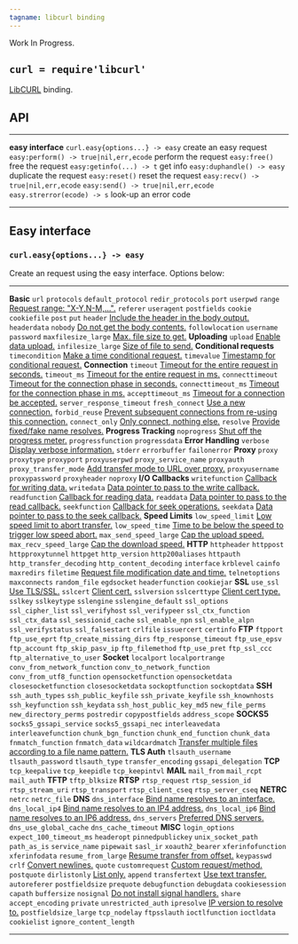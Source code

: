 ```yaml
---
tagname: libcurl binding
---
```


<warn>Work In Progress.</warn>

## `curl = require'libcurl'`

[LibCURL](http://curl.haxx.se/) binding.

## API

-------------------------------------- --------------------------------------
__easy interface__
`curl.easy{options...} -> easy`        create an easy request
`easy:perform() -> true|nil,err,ecode` perform the request
`easy:free()`                          free the request
`easy:getinfo(...) -> t`               get info
`easy:duphandle() -> easy`             duplicate the request
`easy:reset()`                         reset the request
`easy:recv() -> true|nil,err,ecode`
`easy:send() -> true|nil,err,ecode`
`easy.strerror(ecode) -> s`            look-up an error code
-------------------------------------- --------------------------------------

## Easy interface

### `curl.easy{options...} -> easy`

Create an request using the easy interface. Options below:

----------------------------- -------------------------------------------------------
__Basic__
`url`                         [][curl_url]
`protocols`                   [][curl_protocols]
`default_protocol`            [][curl_default_protocol]
`redir_protocols`             [][curl_redir_protocols]
`port`                        [][curl_port]
`userpwd`                     [][curl_userpwd]
`range`                       [Request range: "X-Y,N-M,...".][curl_range]
`referer`                     [][curl_referer]
`useragent`                   [][curl_useragent]
`postfields`                  [][curl_postfields]
`cookie`                      [][curl_cookie]
`cookiefile`                  [][curl_cookiefile]
`post`                        [][curl_post]
`put`                         [][curl_put]
`header`                      [Include the header in the body output.][curl_header]
`headerdata`                  [][curl_headerdata]
`nobody`                      [Do not get the body contents.][curl_nobody]
`followlocation`              [][curl_followlocation]
`username`                    [][curl_username]
`password`                    [][curl_password]
`maxfilesize_large`           [Max. file size to get.][curl_maxfilesize_large]
__Uploading__
`upload`                      [Enable data upload.][curl_upload]
`infilesize_large`            [Size of file to send.][curl_infilesize_large]
__Conditional requests__
`timecondition`               [Make a time conditional request.][curl_timecondition]
`timevalue`                   [Timestamp for conditional request.][curl_timevalue]
__Connection__
`timeout`                     [Timeout for the entire request in seconds.][curl_timeout]
`timeout_ms`                  [Timeout for the entire request in ms.][curl_timeout_ms]
`connecttimeout`              [Timeout for the connection phase in seconds.][curl_connecttimeout]
`connecttimeout_ms`           [Timeout for the connection phase in ms.][curl_connecttimeout_ms]
`accepttimeout_ms`            [Timeout for a connection be accepted.][curl_accepttimeout_ms]
`server_response_timeout`     [][curl_server_response_timeout]
`fresh_connect`               [Use a new connection.][curl_fresh_connect]
`forbid_reuse`                [Prevent subsequent connections from re-using this connection.][curl_forbid_reuse]
`connect_only`                [Only connect, nothing else.][curl_connect_only]
`resolve`                     [Provide fixed/fake name resolves.][curl_resolve]
__Progress Tracking__
`noprogress`                  [Shut off the progress meter.][curl_noprogress]
`progressfunction`            [][curl_progressfunction]
`progressdata`                [][curl_progressdata]
__Error Handling__
`verbose`                     [Display verbose information.][curl_verbose]
`stderr`                      [][curl_stderr]
`errorbuffer`                 [][curl_errorbuffer]
`failonerror`                 [][curl_failonerror]
__Proxy__
`proxy`                       [][curl_proxy]
`proxytype`                   [][curl_proxytype]
`proxyport`                   [][curl_proxyport]
`proxyuserpwd`                [][curl_proxyuserpwd]
`proxy_service_name`          [][curl_proxy_service_name]
`proxyauth`                   [][curl_proxyauth]
`proxy_transfer_mode`         [Add transfer mode to URL over proxy.][curl_proxy_transfer_mode]
`proxyusername`               [][curl_proxyusername]
`proxypassword`               [][curl_proxypassword]
`proxyheader`                 [][curl_proxyheader]
`noproxy`                     [][curl_noproxy]
__I/O Callbacks__
`writefunction`               [Callback for writing data.][curl_writefunction]
`writedata`                   [Data pointer to pass to the write callback.][curl_writedata]
`readfunction`                [Callback for reading data.][curl_readfunction]
`readdata`                    [Data pointer to pass to the read callback.][curl_readdata]
`seekfunction`                [Callback for seek operations.][curl_seekfunction]
`seekdata`                    [Data pointer to pass to the seek callback.][curl_seekdata]
__Speed Limits__
`low_speed_limit`             [Low speed limit to abort transfer.][curl_low_speed_limit]
`low_speed_time`              [Time to be below the speed to trigger low speed abort.][curl_low_speed_time]
`max_send_speed_large`        [Cap the upload speed.][curl_max_send_speed_large]
`max_recv_speed_large`        [Cap the download speed.][curl_max_recv_speed_large]
__HTTP__
`httpheader`                  [][curl_httpheader]
`httppost`                    [][curl_httppost]
`httpproxytunnel`             [][curl_httpproxytunnel]
`httpget`                     [][curl_httpget]
`http_version`                [][curl_http_version]
`http200aliases`              [][curl_http200aliases]
`httpauth`                    [][curl_httpauth]
`http_transfer_decoding`      [][curl_http_transfer_decoding]
`http_content_decoding`       [][curl_http_content_decoding]
`interface`                   [][curl_interface]
`krblevel`                    [][curl_krblevel]
`cainfo`                      [][curl_cainfo]
`maxredirs`                   [][curl_maxredirs]
`filetime`                    [Request file modification date and time.][curl_filetime]
`telnetoptions`               [][curl_telnetoptions]
`maxconnects`                 [][curl_maxconnects]
`random_file`                 [][curl_random_file]
`egdsocket`                   [][curl_egdsocket]
`headerfunction`              [][curl_headerfunction]
`cookiejar`                   [][curl_cookiejar]
__SSL__
`use_ssl`                     [Use TLS/SSL.][curl_use_ssl]
`sslcert`                     [Client cert.][curl_sslcert]
`sslversion`                  [][curl_sslversion]
`sslcerttype`                 [Client cert type.][curl_sslcerttype]
`sslkey`                      [][curl_sslkey]
`sslkeytype`                  [][curl_sslkeytype]
`sslengine`                   [][curl_sslengine]
`sslengine_default`           [][curl_sslengine_default]
`ssl_options`                 [][curl_ssl_options]
`ssl_cipher_list`             [][curl_ssl_cipher_list]
`ssl_verifyhost`              [][curl_ssl_verifyhost]
`ssl_verifypeer`              [][curl_ssl_verifypeer]
`ssl_ctx_function`            [][curl_ssl_ctx_function]
`ssl_ctx_data`                [][curl_ssl_ctx_data]
`ssl_sessionid_cache`         [][curl_ssl_sessionid_cache]
`ssl_enable_npn`              [][curl_ssl_enable_npn]
`ssl_enable_alpn`             [][curl_ssl_enable_alpn]
`ssl_verifystatus`            [][curl_ssl_verifystatus]
`ssl_falsestart`              [][curl_ssl_falsestart]
`crlfile`                     [][curl_crlfile]
`issuercert`                  [][curl_issuercert]
`certinfo`                    [][curl_certinfo]
__FTP__
`ftpport`                     [][curl_ftpport]
`ftp_use_eprt`                [][curl_ftp_use_eprt]
`ftp_create_missing_dirs`     [][curl_ftp_create_missing_dirs]
`ftp_response_timeout`        [][curl_ftp_response_timeout]
`ftp_use_epsv`                [][curl_ftp_use_epsv]
`ftp_account`                 [][curl_ftp_account]
`ftp_skip_pasv_ip`            [][curl_ftp_skip_pasv_ip]
`ftp_filemethod`              [][curl_ftp_filemethod]
`ftp_use_pret`                [][curl_ftp_use_pret]
`ftp_ssl_ccc`                 [][curl_ftp_ssl_ccc]
`ftp_alternative_to_user`     [][curl_ftp_alternative_to_user]
__Socket__
`localport`                   [][curl_localport]
`localportrange`              [][curl_localportrange]
`conv_from_network_function`  [][curl_conv_from_network_function]
`conv_to_network_function`    [][curl_conv_to_network_function]
`conv_from_utf8_function`     [][curl_conv_from_utf8_function]
`opensocketfunction`          [][curl_opensocketfunction]
`opensocketdata`              [][curl_opensocketdata]
`closesocketfunction`         [][curl_closesocketfunction]
`closesocketdata`             [][curl_closesocketdata]
`sockoptfunction`             [][curl_sockoptfunction]
`sockoptdata`                 [][curl_sockoptdata]
__SSH__
`ssh_auth_types`              [][curl_ssh_auth_types]
`ssh_public_keyfile`          [][curl_ssh_public_keyfile]
`ssh_private_keyfile`         [][curl_ssh_private_keyfile]
`ssh_knownhosts`              [][curl_ssh_knownhosts]
`ssh_keyfunction`             [][curl_ssh_keyfunction]
`ssh_keydata`                 [][curl_ssh_keydata]
`ssh_host_public_key_md5`     [][curl_ssh_host_public_key_md5]
`new_file_perms`              [][curl_new_file_perms]
`new_directory_perms`         [][curl_new_directory_perms]
`postredir`                   [][curl_postredir]
`copypostfields`              [][curl_copypostfields]
`address_scope`               [][curl_address_scope]
__SOCKS5__
`socks5_gssapi_service`       [][curl_socks5_gssapi_service]
`socks5_gssapi_nec`           [][curl_socks5_gssapi_nec]
`interleavedata`              [][curl_interleavedata]
`interleavefunction`          [][curl_interleavefunction]
`chunk_bgn_function`          [][curl_chunk_bgn_function]
`chunk_end_function`          [][curl_chunk_end_function]
`chunk_data`                  [][curl_chunk_data]
`fnmatch_function`            [][curl_fnmatch_function]
`fnmatch_data`                [][curl_fnmatch_data]
`wildcardmatch`               [Transfer multiple files according to a file name pattern.][curl_wildcardmatch]
__TLS Auth__
`tlsauth_username`            [][curl_tlsauth_username]
`tlsauth_password`            [][curl_tlsauth_password]
`tlsauth_type`                [][curl_tlsauth_type]
`transfer_encoding`           [][curl_transfer_encoding]
`gssapi_delegation`           [][curl_gssapi_delegation]
__TCP__
`tcp_keepalive`               [][curl_tcp_keepalive]
`tcp_keepidle`                [][curl_tcp_keepidle]
`tcp_keepintvl`               [][curl_tcp_keepintvl]
__MAIL__
`mail_from`                   [][curl_mail_from]
`mail_rcpt`                   [][curl_mail_rcpt]
`mail_auth`                   [][curl_mail_auth]
__TFTP__
`tftp_blksize`                [][curl_tftp_blksize]
__RTSP__
`rtsp_request`                [][curl_rtsp_request]
`rtsp_session_id`             [][curl_rtsp_session_id]
`rtsp_stream_uri`             [][curl_rtsp_stream_uri]
`rtsp_transport`              [][curl_rtsp_transport]
`rtsp_client_cseq`            [][curl_rtsp_client_cseq]
`rtsp_server_cseq`            [][curl_rtsp_server_cseq]
__NETRC__
`netrc`                       [][curl_netrc]
`netrc_file`                  [][curl_netrc_file]
__DNS__
`dns_interface`               [Bind name resolves to an interface.][curl_dns_interface]
`dns_local_ip4`               [Bind name resolves to an IP4 address.][curl_dns_local_ip4]
`dns_local_ip6`               [Bind name resolves to an IP6 address.][curl_dns_local_ip6]
`dns_servers`                 [Preferred DNS servers.][curl_dns_servers]
`dns_use_global_cache`        [][curl_dns_use_global_cache]
`dns_cache_timeout`           [][curl_dns_cache_timeout]
__MISC__
`login_options`               [][curl_login_options]
`expect_100_timeout_ms`       [][curl_expect_100_timeout_ms]
`headeropt`                   [][curl_headeropt]
`pinnedpublickey`             [][curl_pinnedpublickey]
`unix_socket_path`            [][curl_unix_socket_path]
`path_as_is`                  [][curl_path_as_is]
`service_name`                [][curl_service_name]
`pipewait`                    [][curl_pipewait]
`sasl_ir`                     [][curl_sasl_ir]
`xoauth2_bearer`              [][curl_xoauth2_bearer]
`xferinfofunction`            [][curl_xferinfofunction]
`xferinfodata`                [][curl_xferinfodata]
`resume_from_large`           [Resume transfer from offset.][curl_resume_from_large]
`keypasswd`                   [][curl_keypasswd]
`crlf`                        [Convert newlines.][curl_crlf]
`quote`                       [][curl_quote]
`customrequest`               [Custom request/method.][curl_customrequest]
`postquote`                   [][curl_postquote]
`dirlistonly`                 [List only.][curl_dirlistonly]
`append`                      [][curl_append]
`transfertext`                [Use text transfer.][curl_transfertext]
`autoreferer`                 [][curl_autoreferer]
`postfieldsize`               [][curl_postfieldsize]
`prequote`                    [][curl_prequote]
`debugfunction`               [][curl_debugfunction]
`debugdata`                   [][curl_debugdata]
`cookiesession`               [][curl_cookiesession]
`capath`                      [][curl_capath]
`buffersize`                  [][curl_buffersize]
`nosignal`                    [Do not install signal handlers.][curl_nosignal]
`share`                       [][curl_share]
`accept_encoding`             [][curl_accept_encoding]
`private`                     [][curl_private]
`unrestricted_auth`           [][curl_unrestricted_auth]
`ipresolve`                   [IP version to resolve to.][curl_ipresolve]
`postfieldsize_large`         [][curl_postfieldsize_large]
`tcp_nodelay`                 [][curl_tcp_nodelay]
`ftpsslauth`                  [][curl_ftpsslauth]
`ioctlfunction`               [][curl_ioctlfunction]
`ioctldata`                   [][curl_ioctldata]
`cookielist`                  [][curl_cookielist]
`ignore_content_length`       [][curl_ignore_content_length]
----------------------------- -------------------------------------------------------


[curl_url]:                         http://curl.haxx.se/libcurl/c/CURLOPT_URL.html
[curl_protocols]:                   http://curl.haxx.se/libcurl/c/CURLOPT_PROTOCOLS.html
[curl_default_protocol]:            http://curl.haxx.se/libcurl/c/CURLOPT_DEFAULT_PROTOCOL.html
[curl_redir_protocols]:             http://curl.haxx.se/libcurl/c/CURLOPT_REDIR_PROTOCOLS.html
[curl_port]:                        http://curl.haxx.se/libcurl/c/CURLOPT_PORT.html
[curl_userpwd]:                     http://curl.haxx.se/libcurl/c/CURLOPT_USERPWD.html
[curl_range]:                       http://curl.haxx.se/libcurl/c/CURLOPT_RANGE.html
[curl_referer]:                     http://curl.haxx.se/libcurl/c/CURLOPT_REFERER.html
[curl_useragent]:                   http://curl.haxx.se/libcurl/c/CURLOPT_USERAGENT.html
[curl_postfields]:                  http://curl.haxx.se/libcurl/c/CURLOPT_POSTFIELDS.html
[curl_cookie]:                      http://curl.haxx.se/libcurl/c/CURLOPT_COOKIE.html
[curl_cookiefile]:                  http://curl.haxx.se/libcurl/c/CURLOPT_COOKIEFILE.html
[curl_post]:                        http://curl.haxx.se/libcurl/c/CURLOPT_POST.html
[curl_put]:                         http://curl.haxx.se/libcurl/c/CURLOPT_PUT.html
[curl_header]:                      http://curl.haxx.se/libcurl/c/CURLOPT_HEADER.html
[curl_headerdata]:                  http://curl.haxx.se/libcurl/c/CURLOPT_HEADERDATA.html
[curl_nobody]:                      http://curl.haxx.se/libcurl/c/CURLOPT_NOBODY.html
[curl_followlocation]:              http://curl.haxx.se/libcurl/c/CURLOPT_FOLLOWLOCATION.html
[curl_timeout]:                     http://curl.haxx.se/libcurl/c/CURLOPT_TIMEOUT.html
[curl_timeout_ms]:                  http://curl.haxx.se/libcurl/c/CURLOPT_TIMEOUT_MS.html
[curl_connecttimeout]:              http://curl.haxx.se/libcurl/c/CURLOPT_CONNECTTIMEOUT.html
[curl_connecttimeout_ms]:           http://curl.haxx.se/libcurl/c/CURLOPT_CONNECTTIMEOUT_MS.html
[curl_accepttimeout_ms]:            http://curl.haxx.se/libcurl/c/CURLOPT_ACCEPTTIMEOUT_MS.html
[curl_server_response_timeout]:     http://curl.haxx.se/libcurl/c/CURLOPT_SERVER_RESPONSE_TIMEOUT.html
[curl_noprogress]:                  http://curl.haxx.se/libcurl/c/CURLOPT_NOPROGRESS.html
[curl_progressfunction]:            http://curl.haxx.se/libcurl/c/CURLOPT_PROGRESSFUNCTION.html
[curl_progressdata]:                http://curl.haxx.se/libcurl/c/CURLOPT_PROGRESSDATA.html
[curl_verbose]:                     http://curl.haxx.se/libcurl/c/CURLOPT_VERBOSE.html
[curl_stderr]:                      http://curl.haxx.se/libcurl/c/CURLOPT_STDERR.html
[curl_errorbuffer]:                 http://curl.haxx.se/libcurl/c/CURLOPT_ERRORBUFFER.html
[curl_failonerror]:                 http://curl.haxx.se/libcurl/c/CURLOPT_FAILONERROR.html
[curl_proxy]:                       http://curl.haxx.se/libcurl/c/CURLOPT_PROXY.html
[curl_proxytype]:                   http://curl.haxx.se/libcurl/c/CURLOPT_PROXYTYPE.html
[curl_proxyport]:                   http://curl.haxx.se/libcurl/c/CURLOPT_PROXYPORT.html
[curl_proxyuserpwd]:                http://curl.haxx.se/libcurl/c/CURLOPT_PROXYUSERPWD.html
[curl_proxy_service_name]:          http://curl.haxx.se/libcurl/c/CURLOPT_PROXY_SERVICE_NAME.html
[curl_proxyauth]:                   http://curl.haxx.se/libcurl/c/CURLOPT_PROXYAUTH.html
[curl_proxy_transfer_mode]:         http://curl.haxx.se/libcurl/c/CURLOPT_PROXY_TRANSFER_MODE.html
[curl_proxyusername]:               http://curl.haxx.se/libcurl/c/CURLOPT_PROXYUSERNAME.html
[curl_proxypassword]:               http://curl.haxx.se/libcurl/c/CURLOPT_PROXYPASSWORD.html
[curl_proxyheader]:                 http://curl.haxx.se/libcurl/c/CURLOPT_PROXYHEADER.html
[curl_noproxy]:                     http://curl.haxx.se/libcurl/c/CURLOPT_NOPROXY.html
[curl_writefunction]:               http://curl.haxx.se/libcurl/c/CURLOPT_WRITEFUNCTION.html
[curl_writedata]:                   http://curl.haxx.se/libcurl/c/CURLOPT_WRITEDATA.html
[curl_readfunction]:                http://curl.haxx.se/libcurl/c/CURLOPT_READFUNCTION.html
[curl_readdata]:                    http://curl.haxx.se/libcurl/c/CURLOPT_READDATA.html
[curl_seekfunction]:                http://curl.haxx.se/libcurl/c/CURLOPT_SEEKFUNCTION.html
[curl_seekdata]:                    http://curl.haxx.se/libcurl/c/CURLOPT_SEEKDATA.html
[curl_infilesize]:                  http://curl.haxx.se/libcurl/c/CURLOPT_INFILESIZE.html
[curl_low_speed_limit]:             http://curl.haxx.se/libcurl/c/CURLOPT_LOW_SPEED_LIMIT.html
[curl_low_speed_time]:              http://curl.haxx.se/libcurl/c/CURLOPT_LOW_SPEED_TIME.html
[curl_max_send_speed_large]:        http://curl.haxx.se/libcurl/c/CURLOPT_MAX_SEND_SPEED_LARGE.html
[curl_max_recv_speed_large]:        http://curl.haxx.se/libcurl/c/CURLOPT_MAX_RECV_SPEED_LARGE.html
[curl_resume_from]:                 http://curl.haxx.se/libcurl/c/CURLOPT_RESUME_FROM.html
[curl_keypasswd]:                   http://curl.haxx.se/libcurl/c/CURLOPT_KEYPASSWD.html
[curl_crlf]:                        http://curl.haxx.se/libcurl/c/CURLOPT_CRLF.html
[curl_quote]:                       http://curl.haxx.se/libcurl/c/CURLOPT_QUOTE.html
[curl_timecondition]:               http://curl.haxx.se/libcurl/c/CURLOPT_TIMECONDITION.html
[curl_timevalue]:                   http://curl.haxx.se/libcurl/c/CURLOPT_TIMEVALUE.html
[curl_customrequest]:               http://curl.haxx.se/libcurl/c/CURLOPT_CUSTOMREQUEST.html
[curl_postquote]:                   http://curl.haxx.se/libcurl/c/CURLOPT_POSTQUOTE.html
[curl_upload]:                      http://curl.haxx.se/libcurl/c/CURLOPT_UPLOAD.html
[curl_dirlistonly]:                 http://curl.haxx.se/libcurl/c/CURLOPT_DIRLISTONLY.html
[curl_append]:                      http://curl.haxx.se/libcurl/c/CURLOPT_APPEND.html
[curl_transfertext]:                http://curl.haxx.se/libcurl/c/CURLOPT_TRANSFERTEXT.html
[curl_autoreferer]:                 http://curl.haxx.se/libcurl/c/CURLOPT_AUTOREFERER.html
[curl_postfieldsize]:               http://curl.haxx.se/libcurl/c/CURLOPT_POSTFIELDSIZE.html
[curl_httpheader]:                  http://curl.haxx.se/libcurl/c/CURLOPT_HTTPHEADER.html
[curl_httppost]:                    http://curl.haxx.se/libcurl/c/CURLOPT_HTTPPOST.html
[curl_httpproxytunnel]:             http://curl.haxx.se/libcurl/c/CURLOPT_HTTPPROXYTUNNEL.html
[curl_httpget]:                     http://curl.haxx.se/libcurl/c/CURLOPT_HTTPGET.html
[curl_http_version]:                http://curl.haxx.se/libcurl/c/CURLOPT_HTTP_VERSION.html
[curl_http200aliases]:              http://curl.haxx.se/libcurl/c/CURLOPT_HTTP200ALIASES.html
[curl_httpauth]:                    http://curl.haxx.se/libcurl/c/CURLOPT_HTTPAUTH.html
[curl_http_transfer_decoding]:      http://curl.haxx.se/libcurl/c/CURLOPT_HTTP_TRANSFER_DECODING.html
[curl_http_content_decoding]:       http://curl.haxx.se/libcurl/c/CURLOPT_HTTP_CONTENT_DECODING.html
[curl_interface]:                   http://curl.haxx.se/libcurl/c/CURLOPT_INTERFACE.html
[curl_krblevel]:                    http://curl.haxx.se/libcurl/c/CURLOPT_KRBLEVEL.html
[curl_cainfo]:                      http://curl.haxx.se/libcurl/c/CURLOPT_CAINFO.html
[curl_maxredirs]:                   http://curl.haxx.se/libcurl/c/CURLOPT_MAXREDIRS.html
[curl_filetime]:                    http://curl.haxx.se/libcurl/c/CURLOPT_FILETIME.html
[curl_telnetoptions]:               http://curl.haxx.se/libcurl/c/CURLOPT_TELNETOPTIONS.html
[curl_maxconnects]:                 http://curl.haxx.se/libcurl/c/CURLOPT_MAXCONNECTS.html
[curl_fresh_connect]:               http://curl.haxx.se/libcurl/c/CURLOPT_FRESH_CONNECT.html
[curl_forbid_reuse]:                http://curl.haxx.se/libcurl/c/CURLOPT_FORBID_REUSE.html
[curl_random_file]:                 http://curl.haxx.se/libcurl/c/CURLOPT_RANDOM_FILE.html
[curl_egdsocket]:                   http://curl.haxx.se/libcurl/c/CURLOPT_EGDSOCKET.html
[curl_headerfunction]:              http://curl.haxx.se/libcurl/c/CURLOPT_HEADERFUNCTION.html
[curl_cookiejar]:                   http://curl.haxx.se/libcurl/c/CURLOPT_COOKIEJAR.html
[curl_use_ssl]:                     http://curl.haxx.se/libcurl/c/CURLOPT_USE_SSL.html
[curl_sslcert]:                     http://curl.haxx.se/libcurl/c/CURLOPT_SSLCERT.html
[curl_sslversion]:                  http://curl.haxx.se/libcurl/c/CURLOPT_SSLVERSION.html
[curl_sslcerttype]:                 http://curl.haxx.se/libcurl/c/CURLOPT_SSLCERTTYPE.html
[curl_sslkey]:                      http://curl.haxx.se/libcurl/c/CURLOPT_SSLKEY.html
[curl_sslkeytype]:                  http://curl.haxx.se/libcurl/c/CURLOPT_SSLKEYTYPE.html
[curl_sslengine]:                   http://curl.haxx.se/libcurl/c/CURLOPT_SSLENGINE.html
[curl_sslengine_default]:           http://curl.haxx.se/libcurl/c/CURLOPT_SSLENGINE_DEFAULT.html
[curl_ssl_options]:                 http://curl.haxx.se/libcurl/c/CURLOPT_SSL_OPTIONS.html
[curl_ssl_cipher_list]:             http://curl.haxx.se/libcurl/c/CURLOPT_SSL_CIPHER_LIST.html
[curl_ssl_verifyhost]:              http://curl.haxx.se/libcurl/c/CURLOPT_SSL_VERIFYHOST.html
[curl_ssl_verifypeer]:              http://curl.haxx.se/libcurl/c/CURLOPT_SSL_VERIFYPEER.html
[curl_ssl_ctx_function]:            http://curl.haxx.se/libcurl/c/CURLOPT_SSL_CTX_FUNCTION.html
[curl_ssl_ctx_data]:                http://curl.haxx.se/libcurl/c/CURLOPT_SSL_CTX_DATA.html
[curl_ssl_sessionid_cache]:         http://curl.haxx.se/libcurl/c/CURLOPT_SSL_SESSIONID_CACHE.html
[curl_ssl_enable_npn]:              http://curl.haxx.se/libcurl/c/CURLOPT_SSL_ENABLE_NPN.html
[curl_ssl_enable_alpn]:             http://curl.haxx.se/libcurl/c/CURLOPT_SSL_ENABLE_ALPN.html
[curl_ssl_verifystatus]:            http://curl.haxx.se/libcurl/c/CURLOPT_SSL_VERIFYSTATUS.html
[curl_ssl_falsestart]:              http://curl.haxx.se/libcurl/c/CURLOPT_SSL_FALSESTART.html
[curl_crlfile]:                     http://curl.haxx.se/libcurl/c/CURLOPT_CRLFILE.html
[curl_issuercert]:                  http://curl.haxx.se/libcurl/c/CURLOPT_ISSUERCERT.html
[curl_certinfo]:                    http://curl.haxx.se/libcurl/c/CURLOPT_CERTINFO.html
[curl_prequote]:                    http://curl.haxx.se/libcurl/c/CURLOPT_PREQUOTE.html
[curl_debugfunction]:               http://curl.haxx.se/libcurl/c/CURLOPT_DEBUGFUNCTION.html
[curl_debugdata]:                   http://curl.haxx.se/libcurl/c/CURLOPT_DEBUGDATA.html
[curl_cookiesession]:               http://curl.haxx.se/libcurl/c/CURLOPT_COOKIESESSION.html
[curl_capath]:                      http://curl.haxx.se/libcurl/c/CURLOPT_CAPATH.html
[curl_buffersize]:                  http://curl.haxx.se/libcurl/c/CURLOPT_BUFFERSIZE.html
[curl_nosignal]:                    http://curl.haxx.se/libcurl/c/CURLOPT_NOSIGNAL.html
[curl_share]:                       http://curl.haxx.se/libcurl/c/CURLOPT_SHARE.html
[curl_accept_encoding]:             http://curl.haxx.se/libcurl/c/CURLOPT_ACCEPT_ENCODING.html
[curl_private]:                     http://curl.haxx.se/libcurl/c/CURLOPT_PRIVATE.html
[curl_unrestricted_auth]:           http://curl.haxx.se/libcurl/c/CURLOPT_UNRESTRICTED_AUTH.html
[curl_ipresolve]:                   http://curl.haxx.se/libcurl/c/CURLOPT_IPRESOLVE.html
[curl_maxfilesize]:                 http://curl.haxx.se/libcurl/c/CURLOPT_MAXFILESIZE.html
[curl_infilesize_large]:            http://curl.haxx.se/libcurl/c/CURLOPT_INFILESIZE_LARGE.html
[curl_resume_from_large]:           http://curl.haxx.se/libcurl/c/CURLOPT_RESUME_FROM_LARGE.html
[curl_maxfilesize_large]:           http://curl.haxx.se/libcurl/c/CURLOPT_MAXFILESIZE_LARGE.html
[curl_postfieldsize_large]:         http://curl.haxx.se/libcurl/c/CURLOPT_POSTFIELDSIZE_LARGE.html
[curl_tcp_nodelay]:                 http://curl.haxx.se/libcurl/c/CURLOPT_TCP_NODELAY.html
[curl_ftpsslauth]:                  http://curl.haxx.se/libcurl/c/CURLOPT_FTPSSLAUTH.html
[curl_ioctlfunction]:               http://curl.haxx.se/libcurl/c/CURLOPT_IOCTLFUNCTION.html
[curl_ioctldata]:                   http://curl.haxx.se/libcurl/c/CURLOPT_IOCTLDATA.html
[curl_cookielist]:                  http://curl.haxx.se/libcurl/c/CURLOPT_COOKIELIST.html
[curl_ignore_content_length]:       http://curl.haxx.se/libcurl/c/CURLOPT_IGNORE_CONTENT_LENGTH.html
[curl_ftpport]:                     http://curl.haxx.se/libcurl/c/CURLOPT_FTPPORT.html
[curl_ftp_use_eprt]:                http://curl.haxx.se/libcurl/c/CURLOPT_FTP_USE_EPRT.html
[curl_ftp_create_missing_dirs]:     http://curl.haxx.se/libcurl/c/CURLOPT_FTP_CREATE_MISSING_DIRS.html
[curl_ftp_response_timeout]:        http://curl.haxx.se/libcurl/c/CURLOPT_FTP_RESPONSE_TIMEOUT.html
[curl_ftp_use_epsv]:                http://curl.haxx.se/libcurl/c/CURLOPT_FTP_USE_EPSV.html
[curl_ftp_account]:                 http://curl.haxx.se/libcurl/c/CURLOPT_FTP_ACCOUNT.html
[curl_ftp_skip_pasv_ip]:            http://curl.haxx.se/libcurl/c/CURLOPT_FTP_SKIP_PASV_IP.html
[curl_ftp_filemethod]:              http://curl.haxx.se/libcurl/c/CURLOPT_FTP_FILEMETHOD.html
[curl_ftp_use_pret]:                http://curl.haxx.se/libcurl/c/CURLOPT_FTP_USE_PRET.html
[curl_ftp_ssl_ccc]:                 http://curl.haxx.se/libcurl/c/CURLOPT_FTP_SSL_CCC.html
[curl_ftp_alternative_to_user]:     http://curl.haxx.se/libcurl/c/CURLOPT_FTP_ALTERNATIVE_TO_USER.html
[curl_localport]:                   http://curl.haxx.se/libcurl/c/CURLOPT_LOCALPORT.html
[curl_localportrange]:              http://curl.haxx.se/libcurl/c/CURLOPT_LOCALPORTRANGE.html
[curl_connect_only]:                http://curl.haxx.se/libcurl/c/CURLOPT_CONNECT_ONLY.html
[curl_conv_from_network_function]:  http://curl.haxx.se/libcurl/c/CURLOPT_CONV_FROM_NETWORK_FUNCTION.html
[curl_conv_to_network_function]:    http://curl.haxx.se/libcurl/c/CURLOPT_CONV_TO_NETWORK_FUNCTION.html
[curl_conv_from_utf8_function]:     http://curl.haxx.se/libcurl/c/CURLOPT_CONV_FROM_UTF8_FUNCTION.html
[curl_opensocketfunction]:          http://curl.haxx.se/libcurl/c/CURLOPT_OPENSOCKETFUNCTION.html
[curl_opensocketdata]:              http://curl.haxx.se/libcurl/c/CURLOPT_OPENSOCKETDATA.html
[curl_closesocketfunction]:         http://curl.haxx.se/libcurl/c/CURLOPT_CLOSESOCKETFUNCTION.html
[curl_closesocketdata]:             http://curl.haxx.se/libcurl/c/CURLOPT_CLOSESOCKETDATA.html
[curl_sockoptfunction]:             http://curl.haxx.se/libcurl/c/CURLOPT_SOCKOPTFUNCTION.html
[curl_sockoptdata]:                 http://curl.haxx.se/libcurl/c/CURLOPT_SOCKOPTDATA.html
[curl_ssh_auth_types]:              http://curl.haxx.se/libcurl/c/CURLOPT_SSH_AUTH_TYPES.html
[curl_ssh_public_keyfile]:          http://curl.haxx.se/libcurl/c/CURLOPT_SSH_PUBLIC_KEYFILE.html
[curl_ssh_private_keyfile]:         http://curl.haxx.se/libcurl/c/CURLOPT_SSH_PRIVATE_KEYFILE.html
[curl_ssh_knownhosts]:              http://curl.haxx.se/libcurl/c/CURLOPT_SSH_KNOWNHOSTS.html
[curl_ssh_keyfunction]:             http://curl.haxx.se/libcurl/c/CURLOPT_SSH_KEYFUNCTION.html
[curl_ssh_keydata]:                 http://curl.haxx.se/libcurl/c/CURLOPT_SSH_KEYDATA.html
[curl_ssh_host_public_key_md5]:     http://curl.haxx.se/libcurl/c/CURLOPT_SSH_HOST_PUBLIC_KEY_MD5.html
[curl_new_file_perms]:              http://curl.haxx.se/libcurl/c/CURLOPT_NEW_FILE_PERMS.html
[curl_new_directory_perms]:         http://curl.haxx.se/libcurl/c/CURLOPT_NEW_DIRECTORY_PERMS.html
[curl_postredir]:                   http://curl.haxx.se/libcurl/c/CURLOPT_POSTREDIR.html
[curl_copypostfields]:              http://curl.haxx.se/libcurl/c/CURLOPT_COPYPOSTFIELDS.html
[curl_address_scope]:               http://curl.haxx.se/libcurl/c/CURLOPT_ADDRESS_SCOPE.html
[curl_username]:                    http://curl.haxx.se/libcurl/c/CURLOPT_USERNAME.html
[curl_password]:                    http://curl.haxx.se/libcurl/c/CURLOPT_PASSWORD.html
[curl_socks5_gssapi_service]:       http://curl.haxx.se/libcurl/c/CURLOPT_SOCKS5_GSSAPI_SERVICE.html
[curl_socks5_gssapi_nec]:           http://curl.haxx.se/libcurl/c/CURLOPT_SOCKS5_GSSAPI_NEC.html
[curl_interleavedata]:              http://curl.haxx.se/libcurl/c/CURLOPT_INTERLEAVEDATA.html
[curl_interleavefunction]:          http://curl.haxx.se/libcurl/c/CURLOPT_INTERLEAVEFUNCTION.html
[curl_chunk_bgn_function]:          http://curl.haxx.se/libcurl/c/CURLOPT_CHUNK_BGN_FUNCTION.html
[curl_chunk_end_function]:          http://curl.haxx.se/libcurl/c/CURLOPT_CHUNK_END_FUNCTION.html
[curl_chunk_data]:                  http://curl.haxx.se/libcurl/c/CURLOPT_CHUNK_DATA.html
[curl_fnmatch_function]:            http://curl.haxx.se/libcurl/c/CURLOPT_FNMATCH_FUNCTION.html
[curl_fnmatch_data]:                http://curl.haxx.se/libcurl/c/CURLOPT_FNMATCH_DATA.html
[curl_resolve]:                     http://curl.haxx.se/libcurl/c/CURLOPT_RESOLVE.html
[curl_wildcardmatch]:               http://curl.haxx.se/libcurl/c/CURLOPT_WILDCARDMATCH.html
[curl_tlsauth_username]:            http://curl.haxx.se/libcurl/c/CURLOPT_TLSAUTH_USERNAME.html
[curl_tlsauth_password]:            http://curl.haxx.se/libcurl/c/CURLOPT_TLSAUTH_PASSWORD.html
[curl_tlsauth_type]:                http://curl.haxx.se/libcurl/c/CURLOPT_TLSAUTH_TYPE.html
[curl_transfer_encoding]:           http://curl.haxx.se/libcurl/c/CURLOPT_TRANSFER_ENCODING.html
[curl_gssapi_delegation]:           http://curl.haxx.se/libcurl/c/CURLOPT_GSSAPI_DELEGATION.html
[curl_tcp_keepalive]:               http://curl.haxx.se/libcurl/c/CURLOPT_TCP_KEEPALIVE.html
[curl_tcp_keepidle]:                http://curl.haxx.se/libcurl/c/CURLOPT_TCP_KEEPIDLE.html
[curl_tcp_keepintvl]:               http://curl.haxx.se/libcurl/c/CURLOPT_TCP_KEEPINTVL.html
[curl_mail_from]:                   http://curl.haxx.se/libcurl/c/CURLOPT_MAIL_FROM.html
[curl_mail_rcpt]:                   http://curl.haxx.se/libcurl/c/CURLOPT_MAIL_RCPT.html
[curl_mail_auth]:                   http://curl.haxx.se/libcurl/c/CURLOPT_MAIL_AUTH.html
[curl_tftp_blksize]:                http://curl.haxx.se/libcurl/c/CURLOPT_TFTP_BLKSIZE.html
[curl_rtsp_request]:                http://curl.haxx.se/libcurl/c/CURLOPT_RTSP_REQUEST.html
[curl_rtsp_session_id]:             http://curl.haxx.se/libcurl/c/CURLOPT_RTSP_SESSION_ID.html
[curl_rtsp_stream_uri]:             http://curl.haxx.se/libcurl/c/CURLOPT_RTSP_STREAM_URI.html
[curl_rtsp_transport]:              http://curl.haxx.se/libcurl/c/CURLOPT_RTSP_TRANSPORT.html
[curl_rtsp_client_cseq]:            http://curl.haxx.se/libcurl/c/CURLOPT_RTSP_CLIENT_CSEQ.html
[curl_rtsp_server_cseq]:            http://curl.haxx.se/libcurl/c/CURLOPT_RTSP_SERVER_CSEQ.html
[curl_netrc]:                       http://curl.haxx.se/libcurl/c/CURLOPT_NETRC.html
[curl_netrc_file]:                  http://curl.haxx.se/libcurl/c/CURLOPT_NETRC_FILE.html
[curl_dns_servers]:                 http://curl.haxx.se/libcurl/c/CURLOPT_DNS_SERVERS.html
[curl_dns_interface]:               http://curl.haxx.se/libcurl/c/CURLOPT_DNS_INTERFACE.html
[curl_dns_local_ip4]:               http://curl.haxx.se/libcurl/c/CURLOPT_DNS_LOCAL_IP4.html
[curl_dns_local_ip6]:               http://curl.haxx.se/libcurl/c/CURLOPT_DNS_LOCAL_IP6.html
[curl_dns_use_global_cache]:        http://curl.haxx.se/libcurl/c/CURLOPT_DNS_USE_GLOBAL_CACHE.html
[curl_dns_cache_timeout]:           http://curl.haxx.se/libcurl/c/CURLOPT_DNS_CACHE_TIMEOUT.html
[curl_login_options]:               http://curl.haxx.se/libcurl/c/CURLOPT_LOGIN_OPTIONS.html
[curl_expect_100_timeout_ms]:       http://curl.haxx.se/libcurl/c/CURLOPT_EXPECT_100_TIMEOUT_MS.html
[curl_headeropt]:                   http://curl.haxx.se/libcurl/c/CURLOPT_HEADEROPT.html
[curl_pinnedpublickey]:             http://curl.haxx.se/libcurl/c/CURLOPT_PINNEDPUBLICKEY.html
[curl_unix_socket_path]:            http://curl.haxx.se/libcurl/c/CURLOPT_UNIX_SOCKET_PATH.html
[curl_path_as_is]:                  http://curl.haxx.se/libcurl/c/CURLOPT_PATH_AS_IS.html
[curl_service_name]:                http://curl.haxx.se/libcurl/c/CURLOPT_SERVICE_NAME.html
[curl_pipewait]:                    http://curl.haxx.se/libcurl/c/CURLOPT_PIPEWAIT.html
[curl_sasl_ir]:                     http://curl.haxx.se/libcurl/c/CURLOPT_SASL_IR.html
[curl_xoauth2_bearer]:              http://curl.haxx.se/libcurl/c/CURLOPT_XOAUTH2_BEARER.html
[curl_xferinfofunction]:            http://curl.haxx.se/libcurl/c/CURLOPT_XFERINFOFUNCTION.html
[curl_xferinfodata]:                http://curl.haxx.se/libcurl/c/CURLOPT_XFERINFODATA.html
